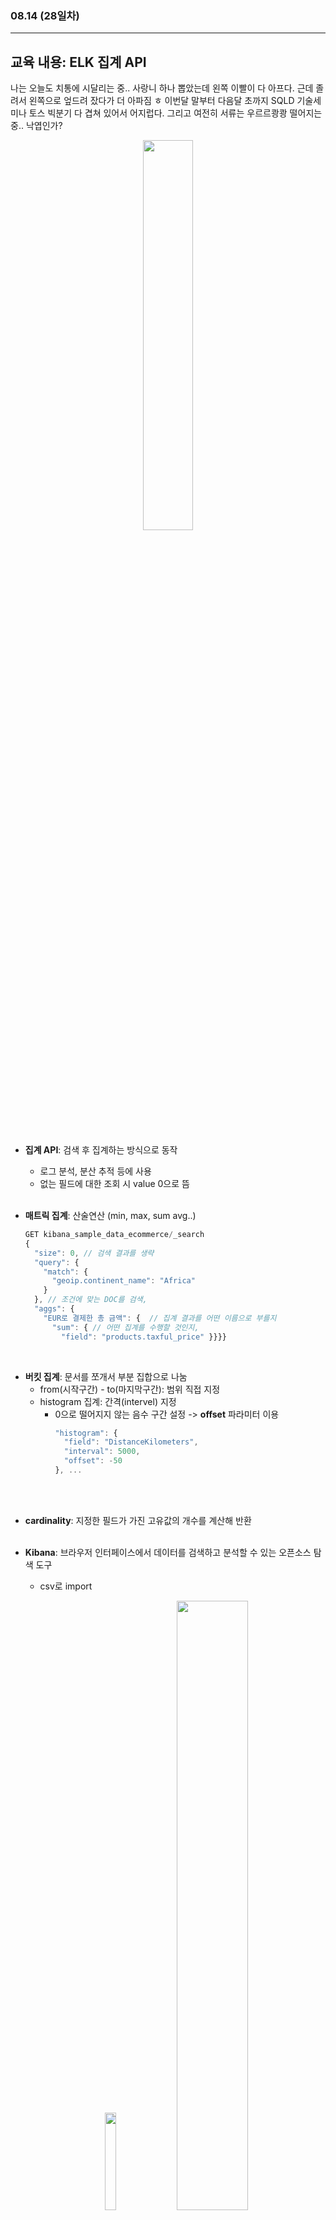 ###  08.14 (28일차)
---
교육 내용: ELK 집계 API 
---
나는 오늘도 치통에 시달리는 중.. 사랑니 하나 뽑았는데 왼쪽 이빨이 다 아프다. 근데 졸려서 왼쪽으로 엎드려 잤다가 더 아파짐 ㅎ 이번달 말부터 다음달 초까지 SQLD 기술세미나 토스 빅분기 다 겹쳐 있어서 어지럽다. 그리고 여전히 서류는 우르르쾅쾅 떨어지는 중.. 낙엽인가? 
<p align="center">
<img src="https://github.com/user-attachments/assets/70a0ad8c-84c0-46af-9e9c-c93b9ad32975" width="40%" /> </p><br>

- **집계 API**: 검색 후 집계하는 방식으로 동작
  - 로그 분석, 분산 추적 등에 사용
  - 없는 필드에 대한 조회 시 value 0으로 뜸
<br><br>

- **매트릭 집계**: 산술연산 (min, max, sum avg..)
  ```javascript
  GET kibana_sample_data_ecommerce/_search
  {
    "size": 0, // 검색 결과를 생략
    "query": {
      "match": {  
        "geoip.continent_name": "Africa"
      }
    }, // 조건에 맞는 DOC를 검색,
    "aggs": {
      "EUR로 결제한 총 금액": {  // 집계 결과를 어떤 이름으로 부를지
        "sum": { // 어떤 집계를 수행할 것인지,
          "field": "products.taxful_price" }}}}
  ```
<br>

- **버킷 집계**: 문서를 쪼개서 부분 집합으로 나눔
  - from(시작구간) - to(마지막구간): 범위 직접 지정
  - histogram 집계: 간격(intervel) 지정
    - 0으로 떨어지지 않는 음수 구간 설정 -> **offset** 파라미터 이용
      ```javascript
      "histogram": {
        "field": "DistanceKilometers",
        "interval": 5000,
        "offset": -50
      }, ...
      ```
<br><br>

- **cardinality**: 지정한 필드가 가진 고유값의 개수를 계산해 반환
<br><br>

- **Kibana**: 브라우저 인터페이스에서 데이터를 검색하고 분석할 수 있는 오픈소스 탐색 도구
  - csv로 import
    <p align="center">
    <img src="https://github.com/user-attachments/assets/95520573-d329-47af-995b-7106b289a3f1" width="20%" />   <img src="https://github.com/user-attachments/assets/29465594-d53c-4b91-bb0e-567500891e10" width="50%" />
 </p><br>
 
***
